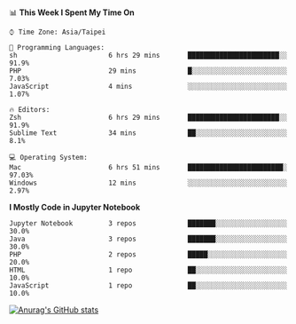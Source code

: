 <!--### Hi there 👋-->

<!--
**treevel/treevel** is a ✨ _special_ ✨ repository because its `README.md` (this file) appears on your GitHub profile.

Here are some ideas to get you started:

- 🔭 I’m currently working on ...
- 🌱 I’m currently learning ...
- 👯 I’m looking to collaborate on ...
- 🤔 I’m looking for help with ...
- 💬 Ask me about ...
- 📫 How to reach me: ...
- 😄 Pronouns: ...
- ⚡ Fun fact: ...
-->

<!--START_SECTION:waka-->
📊 **This Week I Spent My Time On** 

```text
⌚︎ Time Zone: Asia/Taipei

💬 Programming Languages: 
sh                       6 hrs 29 mins       ███████████████████████░░   91.9% 
PHP                      29 mins             █░░░░░░░░░░░░░░░░░░░░░░░░   7.03% 
JavaScript               4 mins              ░░░░░░░░░░░░░░░░░░░░░░░░░   1.07%

🔥 Editors: 
Zsh                      6 hrs 29 mins       ███████████████████████░░   91.9% 
Sublime Text             34 mins             ██░░░░░░░░░░░░░░░░░░░░░░░   8.1%

💻 Operating System: 
Mac                      6 hrs 51 mins       ████████████████████████░   97.03% 
Windows                  12 mins             ░░░░░░░░░░░░░░░░░░░░░░░░░   2.97%

```

**I Mostly Code in Jupyter Notebook** 

```text
Jupyter Notebook         3 repos             ███████░░░░░░░░░░░░░░░░░░   30.0% 
Java                     3 repos             ███████░░░░░░░░░░░░░░░░░░   30.0% 
PHP                      2 repos             █████░░░░░░░░░░░░░░░░░░░░   20.0% 
HTML                     1 repo              ██░░░░░░░░░░░░░░░░░░░░░░░   10.0% 
JavaScript               1 repo              ██░░░░░░░░░░░░░░░░░░░░░░░   10.0%

```



<!--END_SECTION:waka-->

<!-- GitHub Stats Card-->
[![Anurag's GitHub stats](https://github-readme-stats.vercel.app/api?username=treevel&show_icons=true&theme=monokai&count_private=true)](https://github.com/anuraghazra/github-readme-stats)
